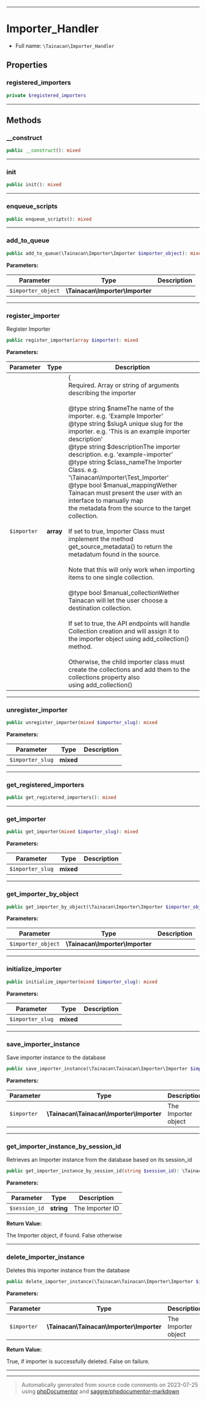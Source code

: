 ***

# Importer_Handler





* Full name: `\Tainacan\Importer_Handler`



## Properties


### registered_importers



```php
private $registered_importers
```






***

## Methods


### __construct



```php
public __construct(): mixed
```











***

### init



```php
public init(): mixed
```











***

### enqueue_scripts



```php
public enqueue_scripts(): mixed
```











***

### add_to_queue



```php
public add_to_queue(\Tainacan\Importer\Importer $importer_object): mixed
```








**Parameters:**

| Parameter | Type | Description |
|-----------|------|-------------|
| `$importer_object` | **\Tainacan\Importer\Importer** |  |




***

### register_importer

Register Importer

```php
public register_importer(array $importer): mixed
```








**Parameters:**

| Parameter | Type | Description |
|-----------|------|-------------|
| `$importer` | **array** | {<br />Required. Array or string of arguments describing the importer<br /><br />@type string $nameThe name of the importer. e.g. &#039;Example Importer&#039;<br />@type string $slugA unique slug for the importer. e.g. &#039;This is an example importer description&#039;<br />@type string $descriptionThe importer description. e.g. &#039;example-importer&#039;<br />@type string $class_nameThe Importer Class. e.g. &#039;\Tainacan\Importer\Test_Importer&#039;<br />@type bool $manual_mappingWether Tainacan must present the user with an interface to manually map<br />the metadata from the source to the target collection.<br /><br />If set to true, Importer Class must implement the method<br />get_source_metadata() to return the metadatum found in the source.<br /><br />Note that this will only work when importing items to one single collection.<br /><br />@type bool $manual_collectionWether Tainacan will let the user choose a destination collection.<br /><br />If set to true, the API endpoints will handle Collection creation and will assign it to<br />the importer object using add_collection() method.<br /><br />Otherwise, the child importer class must create the collections and add them to the collections property also<br />using add_collection() |




***

### unregister_importer



```php
public unregister_importer(mixed $importer_slug): mixed
```








**Parameters:**

| Parameter | Type | Description |
|-----------|------|-------------|
| `$importer_slug` | **mixed** |  |




***

### get_registered_importers



```php
public get_registered_importers(): mixed
```











***

### get_importer



```php
public get_importer(mixed $importer_slug): mixed
```








**Parameters:**

| Parameter | Type | Description |
|-----------|------|-------------|
| `$importer_slug` | **mixed** |  |




***

### get_importer_by_object



```php
public get_importer_by_object(\Tainacan\Importer\Importer $importer_object): mixed
```








**Parameters:**

| Parameter | Type | Description |
|-----------|------|-------------|
| `$importer_object` | **\Tainacan\Importer\Importer** |  |




***

### initialize_importer



```php
public initialize_importer(mixed $importer_slug): mixed
```








**Parameters:**

| Parameter | Type | Description |
|-----------|------|-------------|
| `$importer_slug` | **mixed** |  |




***

### save_importer_instance

Save importer instance to the database

```php
public save_importer_instance(\Tainacan\Tainacan\Importer\Importer $importer): void
```








**Parameters:**

| Parameter | Type | Description |
|-----------|------|-------------|
| `$importer` | **\Tainacan\Tainacan\Importer\Importer** | The Importer object |




***

### get_importer_instance_by_session_id

Retrieves an Importer instance from the database based on its session_id

```php
public get_importer_instance_by_session_id(string $session_id): \Tainacan\Importer\Importer|false
```








**Parameters:**

| Parameter | Type | Description |
|-----------|------|-------------|
| `$session_id` | **string** | The Importer ID |


**Return Value:**

The Importer object, if found. False otherwise



***

### delete_importer_instance

Deletes this importer instance from the database

```php
public delete_importer_instance(\Tainacan\Tainacan\Importer\Importer $importer): bool
```








**Parameters:**

| Parameter | Type | Description |
|-----------|------|-------------|
| `$importer` | **\Tainacan\Tainacan\Importer\Importer** | The Importer object |


**Return Value:**

True, if importer is successfully deleted. False on failure.



***


***
> Automatically generated from source code comments on 2023-07-25 using [phpDocumentor](http://www.phpdoc.org/) and [saggre/phpdocumentor-markdown](https://github.com/Saggre/phpDocumentor-markdown)
